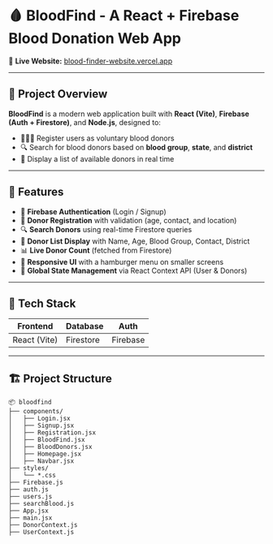 # 🩸 BloodFind - A React + Firebase Blood Donation Web App

🔗 **Live Website:** [blood-finder-website.vercel.app](https://blood-finder-website.vercel.app/)

---

## 📌 Project Overview

**BloodFind** is a modern web application built with **React (Vite)**, **Firebase (Auth + Firestore)**, and **Node.js**, designed to:

- 🧑‍🤝‍🧑 Register users as voluntary blood donors  
- 🔍 Search for blood donors based on **blood group**, **state**, and **district**  
- 🧾 Display a list of available donors in real time

---

## 🚀 Features

- 🔐 **Firebase Authentication** (Login / Signup)
- 📝 **Donor Registration** with validation (age, contact, and location)
- 🔍 **Search Donors** using real-time Firestore queries
- 📄 **Donor List Display** with Name, Age, Blood Group, Contact, District
- 📊 **Live Donor Count** (fetched from Firestore)
- 📱 **Responsive UI** with a hamburger menu on smaller screens
- 🔁 **Global State Management** via React Context API (User & Donors)

---

## 🔧 Tech Stack

| Frontend           | Database  | Auth      |
|--------------------|-----------|-----------|
| React (Vite)       | Firestore | Firebase  |


---

## 🏗️ Project Structure

```
📦 bloodfind
├── components/
│   ├── Login.jsx
│   ├── Signup.jsx
│   ├── Registration.jsx
│   ├── BloodFind.jsx
│   ├── BloodDonors.jsx
│   ├── Homepage.jsx
│   ├── Navbar.jsx
├── styles/
│   └── *.css
├── Firebase.js
├── auth.js
├── users.js
├── searchBlood.js
├── App.jsx
├── main.jsx
├── DonorContext.js
├── UserContext.js
```

